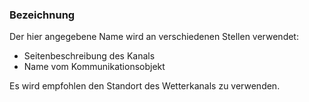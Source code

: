 ### Bezeichnung

Der hier angegebene Name wird an verschiedenen Stellen verwendet:

* Seitenbeschreibung des Kanals
* Name vom Kommunikationsobjekt

Es wird empfohlen den Standort des Wetterkanals zu verwenden.
